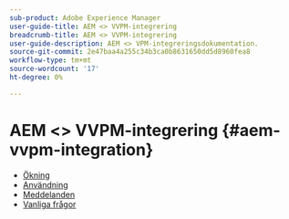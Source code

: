 ```yaml
---
sub-product: Adobe Experience Manager
user-guide-title: AEM <> VVPM-integrering
breadcrumb-title: AEM <> VVPM-integrering
user-guide-description: AEM <> VPM-integreringsdokumentation.
source-git-commit: 2e47baa4a255c34b3ca0b8631650dd5d8960fea8
workflow-type: tm+mt
source-wordcount: '17'
ht-degree: 0%

---
```



# AEM &lt;> VVPM-integrering {#aem-vvpm-integration}

+ [Ökning](overview.md)
+ [Användning](usage.md)
+ [Meddelanden](notices.md)
+ [Vanliga frågor](faq.md)

